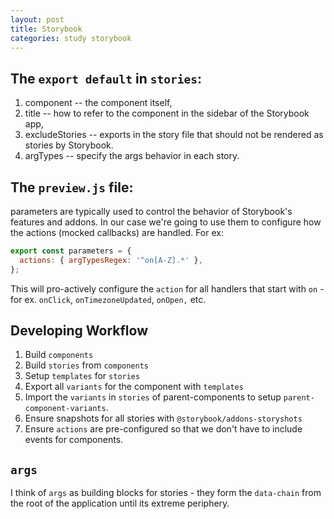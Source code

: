 ```yaml
---
layout: post
title: Storybook
categories: study storybook
---
```


## The `export default` in `stories`:
  1. component -- the component itself,
  1. title -- how to refer to the component in the sidebar of the Storybook app,
  1. excludeStories -- exports in the story file that should not be rendered as stories by Storybook.
  1. argTypes -- specify the args behavior in each story.

## The `preview.js` file:
parameters are typically used to control the behavior of Storybook's features and addons. In our case we're going to use them to configure how the actions (mocked callbacks) are handled.
For ex:
```javascript
export const parameters = {
  actions: { argTypesRegex: '^on[A-Z].*' },
};
```
This will pro-actively configure the `action` for all handlers that start with `on`  - for ex. `onClick`, `onTimezoneUpdated`, `onOpen,` etc.

## Developing Workflow
1. Build `components`
1. Build `stories` from `components`
1. Setup `templates` for `stories`
1. Export all `variants` for the component with `templates`
1. Import the `variants` in `stories` of parent-components to setup `parent-component-variants`.
1. Ensure snapshots for all stories with `@storybook/addons-storyshots`
1. Ensure `actions` are pre-configured so that we don't have to include events for components.


## `args`
I think of `args` as building blocks for stories - they form the `data-chain` from the root of the application until its extreme periphery.
